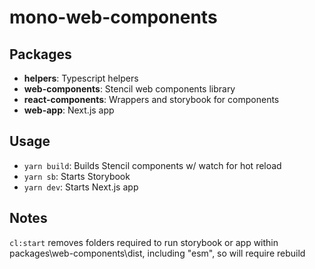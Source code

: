 # mono-web-components

## Packages

- **helpers**: Typescript helpers
- **web-components**: Stencil web components library
- **react-components**: Wrappers and storybook for components
- **web-app**: Next.js app

## Usage

- `yarn build`: Builds Stencil components w/ watch for hot reload
- `yarn sb`: Starts Storybook
- `yarn dev`: Starts Next.js app

## Notes

`cl:start` removes folders required to run storybook or app within packages\web-components\dist, including "esm", so will require rebuild
